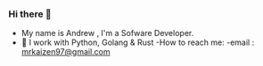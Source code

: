 ### Hi there 👋

- My name is Andrew , I'm a Sofware Developer.
- 🔭 I work with Python, Golang & Rust
-How to reach me:
-email : mrkaizen97@gmail.com
<!--
**AndrewOdiit/AndrewOdiit** is a ✨ _special_ ✨ repository because its `README.md` (this file) appears on your GitHub profile.

Here are some ideas to get you started:

- 👯 I’m looking to collaborate on ...
- 🤔 I’m looking for help with ...
- 💬 Ask me about ...
- 📫 How to reach me: ...
- 😄 Pronouns: ...
- ⚡ Fun fact: ...

-->
